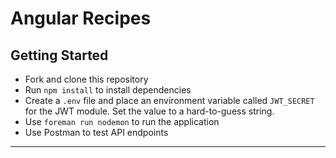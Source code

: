 # Angular Recipes

## Getting Started

* Fork and clone this repository
* Run `npm install` to install dependencies
* Create a `.env` file and place an environment variable called `JWT_SECRET` for the JWT module. Set the value to a hard-to-guess string.
* Use `foreman run nodemon` to run the application
* Use Postman to test API endpoints

---

